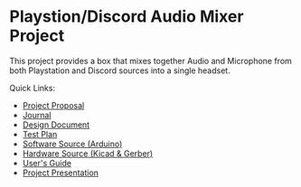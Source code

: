 # Playstion/Discord Audio Mixer Project
This project provides a box that mixes together Audio and Microphone from both Playstation and Discord sources into a single headset. 

Quick Links:
* [Project Proposal](https://docs.google.com/document/d/1kymvg32hHtV9tEDY5p4hLi2L7wjIxDkjKmbJ4Tb4wR8/edit?usp=sharing)
* [Journal](https://github.com/gsalaman/ps_discord_audio/blob/main/journal.md)
* [Design Document](https://docs.google.com/document/d/1ipFKIDMNCPuamUNVuetQo5jEzDj95vrXEs8RwQP3rsA/edit?usp=sharing)
* [Test Plan](https://docs.google.com/document/d/1uWEIeDPq-ZtmWTCWSF0HcOkNuqYgmgUuFNPxV6GTQaU/edit?usp=sharing)
* [Software Source (Arduino)](https://github.com/gsalaman/ps_discord_audio/tree/main/ghost_case_v1)
* [Hardware Source (Kicad & Gerber)](https://github.com/gsalaman/ps_discord_audio/tree/main/audio_quad_minimal)
* [User's Guide](https://docs.google.com/document/d/133C6y8KPKBfXd7hmt4fOLVRxKzTunB-pMatfn9UUioA/edit?usp=sharing)
* [Project Presentation](https://docs.google.com/presentation/d/1Z-V4jjkeFAulbqQNvLp17moSJGjj3tiSwEFrkb0hboE/edit?usp=sharing)
